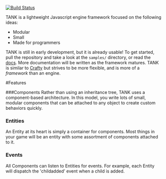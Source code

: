 [![Build Status](https://travis-ci.org/phosphoer/TankJS.svg)](https://travis-ci.org/phosphoer/TankJS)

TANK is a lightweight Javascript engine framework focused on the following ideas:

- Modular
- Small
- Made for programmers

TANK is still in early development, but it is already usable! To get started, pull the repository and take a look at the `samples/` directory, or read the [docs](http://phosphoer.github.io/TankJS). More documentation will be written as the framework matures. TANK is similar to [Crafty](http://craftyjs.com/) but strives to be more flexible, and is more of a *framework* than an engine.

#Features

###Components
Rather than using an inheritance tree, TANK uses a component-based architecture. In this model, you write lots of small, modular components that can be attached to any object to create custom behaviors quickly.

### Entities
An Entity at its heart is simply a container for components. Most things in your game will be an entity with some assortment of components attached to it.

### Events
All Components can listen to Entities for events. For example, each Entity will dispatch the 'childadded' event when a child is added.
